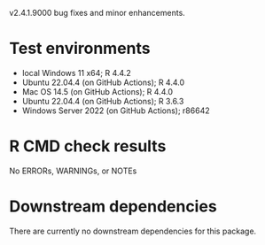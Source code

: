 v2.4.1.9000 bug fixes and minor enhancements.

# Test environments
* local Windows 11 x64; R 4.4.2
* Ubuntu 22.04.4 (on GitHub Actions); R 4.4.0
* Mac OS 14.5 (on GitHub Actions); R 4.4.0
* Ubuntu 22.04.4 (on GitHub Actions); R 3.6.3
* Windows Server 2022 (on GitHub Actions); r86642

# R CMD check results
No ERRORs, WARNINGs, or NOTEs

# Downstream dependencies
There are currently no downstream dependencies for this package.
